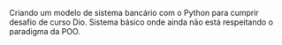 Criando um modelo de sistema bancário com o Python para cumprir desafio de curso Dio. 
Sistema básico onde ainda não está respeitando o paradigma da POO.
